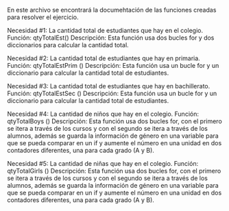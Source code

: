En este archivo se encontrará la documehtación de las funciones creadas para resolver el ejercicio.

Necesidad #1: La cantidad total de estudiantes que hay en el colegio.
Función: qtyTotalEst()
Descripción: Esta función usa dos bucles for y dos diccionarios para calcular la cantidad total.

Necesidad #2: La cantidad total de estudiantes que hay en primaria.
Función: qtyTotalEstPrim ()
Descripción: Esta función usa un bucle for y un diccionario para calcular la cantidad total de estudiantes.

Necesidad #3: La cantidad total de estudiantes que hay en bachillerato.
Función: qtyTotalEstSec ()
Descripción: Esta función usa un bucle for y un diccionario para calcular la cantidad total de estudiantes.

Necesidad #4: La cantidad de niños que hay en el colegio.
Función: qtyTotalBoys ()
Descripción: Esta función usa dos bucles for, con el primero se itera a través de los cursos y con el segundo se itera a través de los alumnos, además se guarda la información de género en una variable para que se pueda comparar en un if y aumente el número en una unidad en dos contadores diferentes, una para cada grado (A y B).

Necesidad #5: La cantidad de niñas que hay en el colegio.
Función: qtyTotalGirls ()
Descripción: Esta función usa dos bucles for, con el primero se itera a través de los cursos y con el segundo se itera a través de los alumnos, además se guarda la información de género en una variable para que se pueda comparar en un if y aumente el número en una unidad en dos contadores diferentes, una para cada grado (A y B).
